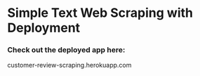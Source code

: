 <h1> Simple Text Web Scraping with Deployment </h1>
<h3>Check out the deployed app here: </h3>
customer-review-scraping.herokuapp.com

